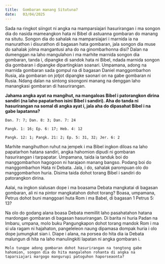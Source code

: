 ```yaml
---
title:  Gombaran manang Situtuna?
date:   03/04/2025
---
```


Sada na ringkot siingot ni angka na mamparsiajari hasurirangan i ma songon dia do nasida mameangkon hata ni Bibel di astuanna gombaran do manang na situtu. Songon dia do sahalak na mamparsiajari i marnida ia na manurathon i disurathon di bagasan hata gombaran, jala songon dia muse do sahalak jolma mangantusi aha do na ginombarhonna disi? Dalan na dumenggan na laho mangulahon i ma marhite marnida songon dia gombaran, tanda i, dipangke di sandok hata ni Bibel, ndada marnida songon dia gombaran i dipangke dipartingkian soanari. Umpamana, adong na marnida gombaran sada gompul na di bagasan Daniel manggombarhon Rusia, ala gombaran on jotjot dipangke saonari on na gabe gombaran ni Rusia. Ndang dalan na sintong sisongoni manang na denggan laho manangkasi gombaran di hasurirangan.

**Jahama angka ayat na mangihut, na mangaloas Bibel i patorangkon dirina sandiri (na laho papatarhon isini Bibel i sandiri). Aha do tanda ni hasurirangan na somal di angka ayat i, jala aha do dipasahat Bibel i na gabe lapatanna?**

`Dan. 7: 7; Dan. 8: 3; Dan. 7: 24`

`Pangk. 1: 16; Ep. 6: 17; Heb. 4: 12`

`Pangk. 12: 1; Pangk. 21: 2; Ep. 5: 31, 32; Jer. 6: 2`

Marhite mangihuthon ruhut na jempek i ma Bibel ingkon diloas na laho papatarhon hatana sandiri, angka hahomion dipudi ni gombaran hasurirangan i tarpapatar. Umpamana, taida ia tanduk boi do manggombarhon hagogoon ni harajaon manang bangso. Podang boi do manggombarhon Hata ni Debata. Jala, i do, sahalak parompuan olo do manggombarhon huria. Disima taida dohot torang Bibel i sandiri do patorangkon dirina.

Aalai, na ingkon sialusan dope i ma boasama Debata mangkatai di bagasan gombaran, ali ni na pintor mangkatahon dohot torang? Boasa, umpamana, Petrus dohot buni manggoari huta Rom i ma Babel, di bagasan 1 Petrus 5: 13?

Na olo do godang alana boasa Debata memillit laho pasahatahon hatana mardongan gombaran di bagasan hasurirangan. Di barita ni huria Padan na Imbaru, umpana, molo buku Pangungkapon dohot torang mandok Rom i ma si ula ragam ni hajahaton, pangeleleon naung dipamasa dompak huria i olo dope jumungkat sian i. Diape i alana, na porsea do hita dia ia Debata malungun di hita na laho manulingkiti lapatan ni angka gombaran i.

`Molo tungpe adong gombaran dohot hasurirangan na tongtong gabe hahomion, songon dia do hita mangalehon rohanta di angka na taparsiajari margogo mangurupi patoguhon haporseaonta?`